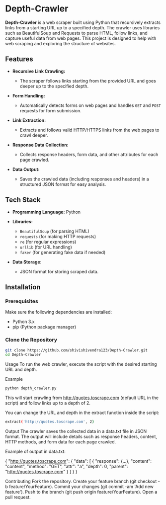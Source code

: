 # Depth-Crawler

**Depth-Crawler** is a web scraper built using Python that recursively extracts links from a starting URL up to a specified depth. The crawler uses libraries such as BeautifulSoup and Requests to parse HTML, follow links, and capture useful data from web pages. This project is designed to help with web scraping and exploring the structure of websites.

## Features

- **Recursive Link Crawling:** 
  - The scraper follows links starting from the provided URL and goes deeper up to the specified depth.
  
- **Form Handling:** 
  - Automatically detects forms on web pages and handles `GET` and `POST` requests for form submission.

- **Link Extraction:** 
  - Extracts and follows valid HTTP/HTTPS links from the web pages to crawl deeper.
  
- **Response Data Collection:** 
  - Collects response headers, form data, and other attributes for each page crawled.
  
- **Data Output:** 
  - Saves the crawled data (including responses and headers) in a structured JSON format for easy analysis.

## Tech Stack

- **Programming Language:** Python
- **Libraries:**
  - `BeautifulSoup` (for parsing HTML)
  - `requests` (for making HTTP requests)
  - `re` (for regular expressions)
  - `urllib` (for URL handling)
  - `faker` (for generating fake data if needed)
  
- **Data Storage:** 
  - JSON format for storing scraped data.

## Installation

### Prerequisites

Make sure the following dependencies are installed:

- Python 3.x
- pip (Python package manager)

### Clone the Repository

```bash
git clone https://github.com/shivishivendra123/Depth-Crawler.git
cd Depth-Crawler
```

Usage
To run the web crawler, execute the script with the desired starting URL and depth.

Example
```bash
python depth_crawler.py
```

This will start crawling from http://quotes.toscrape.com (default URL in the script) and follow links up to a depth of 2.

You can change the URL and depth in the extract function inside the script:

```bash
extract('http://quotes.toscrape.com', 2)
```

Output
The crawler saves the collected data in a data.txt file in JSON format. The output will include details such as response headers, content, HTTP methods, and form data for each page crawled.

Example of output in data.txt:

{
  "http://quotes.toscrape.com": {
    "data": [
      {
        "response": {...},
        "content": "content",
        "method": "GET",
        "attr": "a",
        "depth": 0,
        "parent": "http://quotes.toscrape.com"
      }
    ]
  }
}

Contributing
Fork the repository.
Create your feature branch (git checkout -b feature/YourFeature).
Commit your changes (git commit -am 'Add new feature').
Push to the branch (git push origin feature/YourFeature).
Open a pull request.
